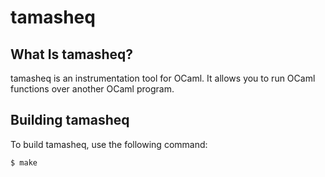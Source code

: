 # tamasheq

## What Is tamasheq?

tamasheq is an instrumentation tool for OCaml. It allows you to run
OCaml functions over another OCaml program.

## Building tamasheq

To build tamasheq, use the following command:

    $ make
